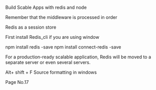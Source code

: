 Build Scable Apps with redis and node


Remember that the middleware is processed in order



Redis as a session store

First install Redis_cli if you are using window

npm install redis -save
npm install connect-redis -save


For a production-ready scalable application, Redis will be moved to a separate
server or even several servers.

Alt+ shift + F Source formatting in windows

Page No.17
